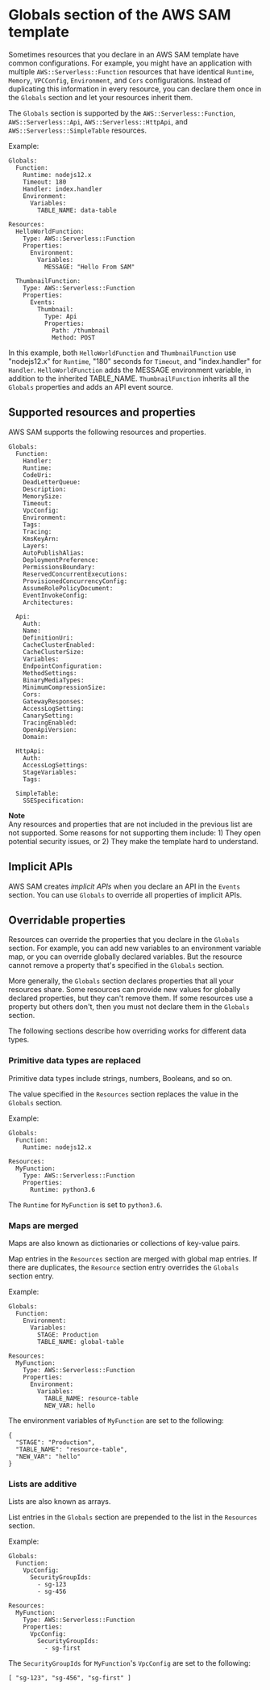 # Globals section of the AWS SAM template<a name="sam-specification-template-anatomy-globals"></a>

Sometimes resources that you declare in an AWS SAM template have common configurations\. For example, you might have an application with multiple `AWS::Serverless::Function` resources that have identical `Runtime`, `Memory`, `VPCConfig`, `Environment`, and `Cors` configurations\. Instead of duplicating this information in every resource, you can declare them once in the `Globals` section and let your resources inherit them\.

The `Globals` section is supported by the `AWS::Serverless::Function`, `AWS::Serverless::Api`, `AWS::Serverless::HttpApi`, and `AWS::Serverless::SimpleTable` resources\.

Example:

```
Globals:
  Function:
    Runtime: nodejs12.x
    Timeout: 180
    Handler: index.handler
    Environment:
      Variables:
        TABLE_NAME: data-table

Resources:
  HelloWorldFunction:
    Type: AWS::Serverless::Function
    Properties:
      Environment:
        Variables:
          MESSAGE: "Hello From SAM"

  ThumbnailFunction:
    Type: AWS::Serverless::Function
    Properties:
      Events:
        Thumbnail:
          Type: Api
          Properties:
            Path: /thumbnail
            Method: POST
```

In this example, both `HelloWorldFunction` and `ThumbnailFunction` use "nodejs12\.x" for `Runtime`, "180" seconds for `Timeout`, and "index\.handler" for `Handler`\. `HelloWorldFunction` adds the MESSAGE environment variable, in addition to the inherited TABLE\_NAME\. `ThumbnailFunction` inherits all the `Globals` properties and adds an API event source\.

## Supported resources and properties<a name="sam-specification-template-anatomy-globals-supported-resources-and-properties"></a>

AWS SAM supports the following resources and properties\.

```
Globals:
  Function:
    Handler:
    Runtime:
    CodeUri:
    DeadLetterQueue:
    Description:
    MemorySize:
    Timeout:
    VpcConfig:
    Environment:
    Tags:
    Tracing:
    KmsKeyArn:
    Layers:
    AutoPublishAlias:
    DeploymentPreference:
    PermissionsBoundary:
    ReservedConcurrentExecutions:
    ProvisionedConcurrencyConfig:
    AssumeRolePolicyDocument:
    EventInvokeConfig:
    Architectures:

  Api:
    Auth:
    Name:
    DefinitionUri:
    CacheClusterEnabled:
    CacheClusterSize:
    Variables:
    EndpointConfiguration:
    MethodSettings:
    BinaryMediaTypes:
    MinimumCompressionSize:
    Cors:
    GatewayResponses:
    AccessLogSetting:
    CanarySetting:
    TracingEnabled:
    OpenApiVersion:
    Domain:

  HttpApi:
    Auth:
    AccessLogSettings:
    StageVariables:
    Tags:

  SimpleTable:
    SSESpecification:
```

**Note**  
Any resources and properties that are not included in the previous list are not supported\. Some reasons for not supporting them include: 1\) They open potential security issues, or 2\) They make the template hard to understand\.

## Implicit APIs<a name="sam-specification-template-anatomy-globals-implicit-apis"></a>

AWS SAM creates *implicit APIs* when you declare an API in the `Events` section\. You can use `Globals` to override all properties of implicit APIs\.

## Overridable properties<a name="sam-specification-template-anatomy-globals-overrideable"></a>

Resources can override the properties that you declare in the `Globals` section\. For example, you can add new variables to an environment variable map, or you can override globally declared variables\. But the resource cannot remove a property that's specified in the `Globals` section\.

More generally, the `Globals` section declares properties that all your resources share\. Some resources can provide new values for globally declared properties, but they can't remove them\. If some resources use a property but others don't, then you must not declare them in the `Globals` section\.

The following sections describe how overriding works for different data types\.

### Primitive data types are replaced<a name="sam-specification-template-anatomy-globals-overrideable-primitives"></a>

Primitive data types include strings, numbers, Booleans, and so on\.

The value specified in the `Resources` section replaces the value in the `Globals` section\.

Example:

```
Globals:
  Function:
    Runtime: nodejs12.x

Resources:
  MyFunction:
    Type: AWS::Serverless::Function
    Properties:
      Runtime: python3.6
```

The `Runtime` for `MyFunction` is set to `python3.6`\.

### Maps are merged<a name="sam-specification-template-anatomy-globals-overrideable-maps"></a>

Maps are also known as dictionaries or collections of key\-value pairs\.

Map entries in the `Resources` section are merged with global map entries\. If there are duplicates, the `Resource` section entry overrides the `Globals` section entry\.

Example:

```
Globals:
  Function:
    Environment:
      Variables:
        STAGE: Production
        TABLE_NAME: global-table

Resources:
  MyFunction:
    Type: AWS::Serverless::Function
    Properties:
      Environment:
        Variables:
          TABLE_NAME: resource-table
          NEW_VAR: hello
```

The environment variables of `MyFunction` are set to the following:

```
{
  "STAGE": "Production",
  "TABLE_NAME": "resource-table",
  "NEW_VAR": "hello"
}
```

### Lists are additive<a name="sam-specification-template-anatomy-globals-overrideable-lists"></a>

Lists are also known as arrays\.

List entries in the `Globals` section are prepended to the list in the `Resources` section\.

Example:

```
Globals:
  Function:
    VpcConfig:
      SecurityGroupIds:
        - sg-123
        - sg-456

Resources:
  MyFunction:
    Type: AWS::Serverless::Function
    Properties:
      VpcConfig:
        SecurityGroupIds:
          - sg-first
```

The `SecurityGroupIds` for `MyFunction`'s `VpcConfig` are set to the following:

```
[ "sg-123", "sg-456", "sg-first" ]
```